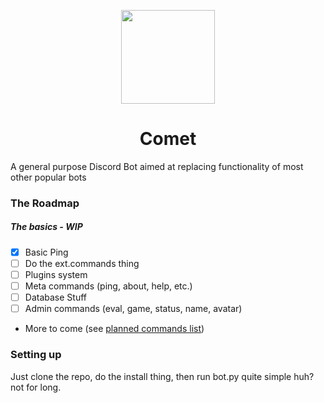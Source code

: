<p align="center"><img src="https://adryd.com/assets/static/comet/comet-gradient.svg" height="150px"></p>
<h1 align="center">Comet</h1>

A general purpose Discord Bot aimed at replacing functionality of most other popular bots

### The Roadmap

##### The basics - WIP
- [x] Basic Ping
- [ ] Do the ext.commands thing
- [ ] Plugins system
- [ ] Meta commands (ping, about, help, etc.)
- [ ] Database Stuff
- [ ] Admin commands (eval, game, status, name, avatar)

- More to come (see [planned commands list](https://docs.google.com/spreadsheets/d/10PA07ATN6ZO6O4RSdh4zpa7_chngZEGkFiXRifFSJcQ/edit?usp=sharing))


### Setting up

Just clone the repo, do the install thing, then run bot.py
quite simple huh?
not for long.
